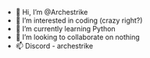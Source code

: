 - 👋 Hi, I’m @Archestrike
- 👀 I’m interested in coding (crazy right?)
- 🌱 I’m currently learning Python
- 💞️ I’m looking to collaborate on nothing
- 📫 Discord - archestrike

<!---
Archestrike/Archestrike is a ✨ special ✨ repository because its `README.md` (this file) appears on your GitHub profile.
You can click the Preview link to take a look at your changes.
--->
